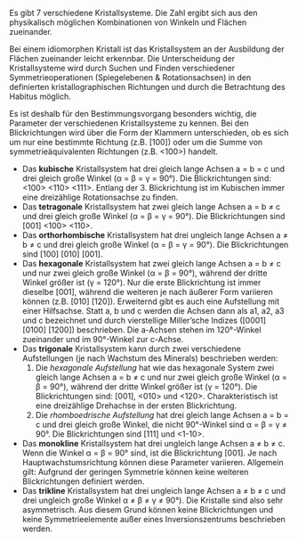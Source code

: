 Es gibt 7 verschiedene Kristallsysteme. Die Zahl ergibt sich aus den physikalisch möglichen Kombinationen von Winkeln und Flächen zueinander.

Bei einem idiomorphen Kristall ist das Kristallsystem an der Ausbildung der Flächen zueinander leicht erkennbar. Die Unterscheidung der Kristallsysteme wird durch Suchen und Finden verschiedener Symmetrieoperationen (Spiegelebenen & Rotationsachsen) in den definierten kristallographischen Richtungen und durch die Betrachtung des Habitus möglich.

Es ist deshalb für den Bestimmungsvorgang besonders wichtig, die Parameter der verschiedenen Kristallsysteme zu kennen. Bei den Blickrichtungen wird über die Form der Klammern unterschieden, ob es sich um nur eine bestimmte Richtung (z.B. [100]) oder um die Summe von symmetrieäquivalenten Richtungen (z.B. &lt;100&gt;) handelt.

- Das **kubische** Kristallsystem hat drei gleich lange Achsen a = b = c und drei gleich große Winkel (&alpha; = &beta; = &gamma; = 90&deg;). Die Blickrichtungen sind: &lt;100&gt; &lt;110&gt; &lt;111&gt;. Entlang der 3. Blickrichtung ist im Kubischen immer eine dreizählige Rotationsachse zu finden.
- Das **tetragonale** Kristallsystem hat zwei gleich lange Achsen a = b &ne; c und drei gleich große Winkel (&alpha; = &beta; = &gamma; = 90&deg;). Die Blickrichtungen sind [001] &lt;100&gt; &lt;110&gt;.
- Das **orthorhombische** Kristallsystem hat drei ungleich lange Achsen a &ne; b &ne; c und drei gleich große Winkel (&alpha; = &beta; = &gamma; = 90&deg;). Die Blickrichtungen sind [100] [010] [001].
- Das **hexagonale** Kristallsystem hat zwei gleich lange Achsen a = b &ne; c und nur zwei gleich große Winkel (&alpha; = &beta; = 90&deg;), während der dritte Winkel größer ist (&gamma; = 120&deg;). Nur die erste Blickrichtung ist immer dieselbe [001], während die weiteren je nach äußerer Form variieren können (z.B. [010] [120]). Erweiternd gibt es auch eine Aufstellung mit einer Hilfsachse. Statt a, b und c werden die Achsen dann als a1, a2, a3 und c bezeichnet und durch vierstellige Miller’sche Indizes ([0001] [0100] [1200]) beschrieben. Die a-Achsen stehen im 120&deg;-Winkel zueinander und im 90&deg;-Winkel zur c-Achse.
- Das **trigonale** Kristallsystem kann durch zwei verschiedene Aufstellungen (je nach Wachstum des Minerals) beschrieben werden: 
  1. Die _hexagonale Aufstellung_ hat wie das hexagonale System zwei gleich lange Achsen a = b &ne; c und nur zwei gleich große Winkel (&alpha; = &beta; = 90&deg;), während der dritte Winkel größer ist (&gamma; = 120&deg;). Die Blickrichtungen sind: [001], &lt;010&gt; und &lt;120&gt;. Charakteristisch ist eine dreizählige Drehachse in der ersten Blickrichtung.
  2. Die _rhomboedrische Aufstellung_ hat drei gleich lange Achsen a = b = c und drei gleich große Winkel, die nicht 90&deg;-Winkel sind &alpha; = &beta; = &gamma; &ne; 90&deg;. Die Blickrichtungen sind [111] und &lt;1-10&gt;.
- Das **monokline** Kristallsystem hat drei ungleich lange Achsen a &ne; b &ne; c. Wenn die Winkel &alpha; = &beta; = 90&deg; sind, ist die Blickrichtung [001]. Je nach Hauptwachstumsrichtung können diese Parameter variieren. Allgemein gilt: Aufgrund der geringen Symmetrie können keine weiteren Blickrichtungen definiert werden. 
- Das **trikline** Kristallsystem hat drei ungleich lange Achsen a &ne; b &ne; c und drei ungleich große Winkel &alpha; &ne; &beta; &ne; &gamma; &ne; 90&deg;). Die Kristalle sind also sehr asymmetrisch. Aus diesem Grund können keine Blickrichtungen und keine Symmetrieelemente außer eines Inversionszentrums beschrieben werden.
